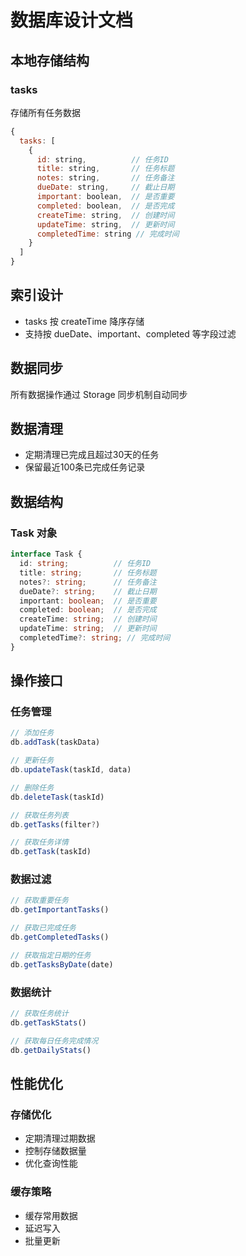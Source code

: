 # 数据库设计文档

## 本地存储结构

### tasks
存储所有任务数据

```js
{
  tasks: [
    {
      id: string,          // 任务ID
      title: string,       // 任务标题
      notes: string,       // 任务备注
      dueDate: string,     // 截止日期
      important: boolean,  // 是否重要
      completed: boolean,  // 是否完成
      createTime: string,  // 创建时间
      updateTime: string,  // 更新时间
      completedTime: string // 完成时间
    }
  ]
}
```

## 索引设计

- tasks 按 createTime 降序存储
- 支持按 dueDate、important、completed 等字段过滤

## 数据同步

所有数据操作通过 Storage 同步机制自动同步

## 数据清理

- 定期清理已完成且超过30天的任务
- 保留最近100条已完成任务记录

## 数据结构

### Task 对象
```typescript
interface Task {
  id: string;          // 任务ID
  title: string;       // 任务标题
  notes?: string;      // 任务备注
  dueDate?: string;    // 截止日期
  important: boolean;  // 是否重要
  completed: boolean;  // 是否完成
  createTime: string;  // 创建时间
  updateTime: string;  // 更新时间
  completedTime?: string; // 完成时间
}
```

## 操作接口

### 任务管理
```js
// 添加任务
db.addTask(taskData)

// 更新任务
db.updateTask(taskId, data)

// 删除任务
db.deleteTask(taskId)

// 获取任务列表
db.getTasks(filter?)

// 获取任务详情
db.getTask(taskId)
```

### 数据过滤
```js
// 获取重要任务
db.getImportantTasks()

// 获取已完成任务
db.getCompletedTasks()

// 获取指定日期的任务
db.getTasksByDate(date)
```

### 数据统计
```js
// 获取任务统计
db.getTaskStats()

// 获取每日任务完成情况
db.getDailyStats()
```

## 性能优化

### 存储优化
- 定期清理过期数据
- 控制存储数据量
- 优化查询性能

### 缓存策略
- 缓存常用数据
- 延迟写入
- 批量更新 
